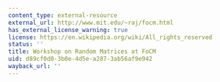 ```yaml
---
content_type: external-resource
external_url: http://www.mit.edu/~raj/focm.html
has_external_license_warning: true
license: https://en.wikipedia.org/wiki/All_rights_reserved
status: ''
title: Workshop on Random Matrices at FoCM
uid: d89cf0d0-3b0e-4d5e-a287-3ab56af9e942
wayback_url: ''
---
```

